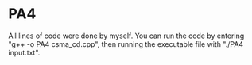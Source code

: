 # PA4
All lines of code were done by myself. You can run the code by entering "g++ -o PA4 csma_cd.cpp", then running the executable file with "./PA4 input.txt".
